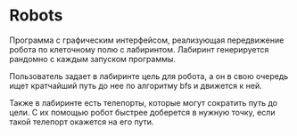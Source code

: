 # Robots
Программа с графическим интерфейсом, реализующая передвижение робота по клеточному полю с лабиринтом. Лабиринт генерируется рандомно с каждым запуском программы.

Пользователь задает в лабиринте цель для робота, а он в свою очередь ищет кратчайший путь до нее по алгоритму bfs и движется к ней.

Также в лабиринте есть телепорты, которые могут сократить путь до цели. С их помощью робот быстрее доберется в нужную точку, если такой телепорт окажется на его пути.
